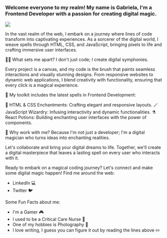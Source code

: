 ### Welcome everyone to my realm! My name is Gabriela, I'm a Frontend Developer with a passion for creating digital magic.
<img src="https://ideogram.ai/api/images/direct/_z_0CtShSy6PTqD6bBjM_w.jpg" >

In the vast realm of the web, I embark on a journey where lines of code transform into captivating experiences. As a sorcerer of the digital world, I weave spells through HTML, CSS, and JavaScript, bringing pixels to life and crafting immersive user interfaces.

🧙‍♀️ What sets me apart?
I don't just code; I create digital symphonies.

Every project is a canvas, and my code is the brush that paints seamless interactions and visually stunning designs. From responsive websites to dynamic web applications, I blend creativity with functionality, ensuring that every click is a magical experience.

🔧 My toolkit includes the latest spells in Frontend Development:

🔮 HTML & CSS Enchantments: Crafting elegant and responsive layouts.
🪄 JavaScript Wizardry: Infusing interactivity and dynamic functionalities.
⚗️ React Potions: Building enchanting user interfaces with the power of components.

 💼 Why work with me? 
 Because I'm not just a developer; I'm a digital magician who turns ideas into enchanting realities.

Let's collaborate and bring your digital dreams to life. Together, we'll create a digital masterpiece that leaves a lasting spell on every user who interacts with it.

Ready to embark on a magical coding journey? Let's connect and make some digital magic happen!
Find me around the web:
<ul>
  <li>LinkedIn 💻</li>
  <li>Twitter 🐦 </li>
</ul>

Some Fun Facts about me:
<ul>
  <li>I'm a Gamer 🎮</li>
  <li> I used to be a Critical Care Nurse 💉</li>
  <li>One of my hobbies is Photography 📸</li>
  <li> I love writing, I guess you can figure it out by reading the lines above ✏️</li>
</ul>
